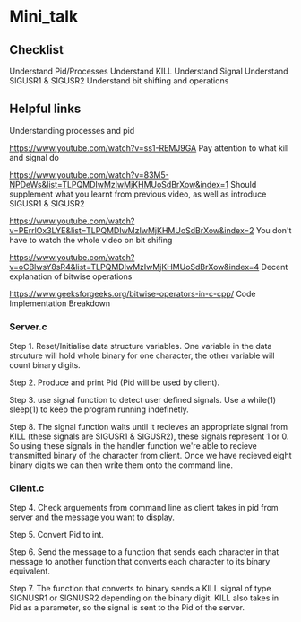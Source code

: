 # Mini_talk

## Checklist

Understand Pid/Processes
Understand KILL
Understand Signal
Understand SIGUSR1 & SIGUSR2
Understand bit shifting and operations
## Helpful links

Understanding processes and pid

https://www.youtube.com/watch?v=ss1-REMJ9GA
Pay attention to what kill and signal do

https://www.youtube.com/watch?v=83M5-NPDeWs&list=TLPQMDIwMzIwMjKHMUoSdBrXow&index=1
Should supplement what you learnt from previous video, as well as introduce SIGUSR1 & SIGUSR2

https://www.youtube.com/watch?v=PErrlOx3LYE&list=TLPQMDIwMzIwMjKHMUoSdBrXow&index=2
You don't have to watch the whole video on bit shifing

https://www.youtube.com/watch?v=oCBlwsY8sR4&list=TLPQMDIwMzIwMjKHMUoSdBrXow&index=4
Decent explanation of bitwise operations

https://www.geeksforgeeks.org/bitwise-operators-in-c-cpp/
Code Implementation Breakdown

### Server.c

Step 1. Reset/Initialise data structure variables. One variable in the data strcuture will hold whole binary for one character, the other variable will count binary digits.

Step 2. Produce and print Pid (Pid will be used by client).

Step 3. use signal function to detect user defined signals. Use a while(1) sleep(1) to keep the program running indefinetly.

Step 8. The signal function waits until it recieves an appropriate signal from KILL (these signals are SIGUSR1 & SIGUSR2), these signals represent 1 or 0. So using these signals in the handler function we're able to recieve transmitted binary of the character from client. Once we have recieved eight binary digits we can then write them onto the command line.

### Client.c

Step 4. Check arguements from command line as client takes in pid from server and the message you want to display.

Step 5. Convert Pid to int.

Step 6. Send the message to a function that sends each character in that message to another function that converts each character to its binary equivalent.

Step 7. The function that converts to binary sends a KILL signal of type SIGNUSR1 or SIGNUSR2 depending on the binary digit. KILL also takes in Pid as a parameter, so the signal is sent to the Pid of the server.
